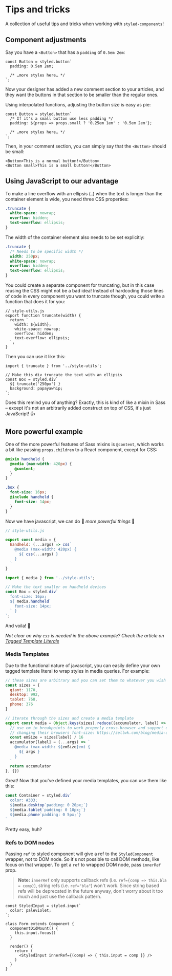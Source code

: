 # Tips and tricks

A collection of useful tips and tricks when working with `styled-components`!

## Component adjustments

Say you have a `<Button>` that has a `padding` of `0.5em 2em`:

```JS
const Button = styled.button`
  padding: 0.5em 2em;

  /* …more styles here… */
`;
```

Now your designer has added a new comment section to your articles, and they want the buttons in that section to be smaller than the regular ones.

Using interpolated functions, adjusting the button size is easy as pie:

```JS
const Button = styled.button`
  /* If it's a small button use less padding */
  padding: ${props => props.small ? '0.25em 1em' : '0.5em 2em'};

  /* …more styles here… */
`;
```

Then, in your comment section, you can simply say that the `<Button>` should be small:

```JSX
<Button>This is a normal button!</Button>
<Button small>This is a small button!</Button>
```

## Using JavaScript to our advantage

To make a line overflow with an ellipsis (`…`) when the text is longer than the container element is wide, you need three CSS properties:

```CSS
.truncate {
  white-space: nowrap;
  overflow: hidden;
  text-overflow: ellipsis;
}
```

The width of the container element also needs to be set explicitly:

```CSS
.truncate {
  /* Needs to be specific width */
  width: 250px;
  white-space: nowrap;
  overflow: hidden;
  text-overflow: ellipsis;
}
```

You could create a separate component for truncating, but in this case reusing the CSS might not be a bad idea! Instead of hardcoding those lines of code in every component you want to truncate though, you could write a function that does it for you:

```JS
// style-utils.js
export function truncate(width) {
  return `
    width: ${width};
    white-space: nowrap;
    overflow: hidden;
    text-overflow: ellipsis;
  `;
}
```

Then you can use it like this:

```JSX
import { truncate } from '../style-utils';

// Make this div truncate the text with an ellipsis
const Box = styled.div`
  ${ truncate('250px') }
  background: papayawhip;
`;
```

Does this remind you of anything? Exactly, this is kind of like a mixin in Sass – except it's not an arbitrarily added construct on top of CSS, it's just JavaScript! 👍

## More powerful example

One of the more powerful features of Sass mixins is `@content`, which works a bit like passing `props.children` to a React component, except for CSS:

```scss
@mixin handheld {
  @media (max-width: 420px) {
    @content;
  }
}

.box {
  font-size: 16px;
  @include handheld {
    font-size: 14px;
  }
}
```

Now we have javascript, we can do 🌟 _more powerful things_ 🌟

```js
// style-utils.js

export const media = {
  handheld: (...args) => css`
    @media (max-width: 420px) {
      ${ css(...args) }
    }
  `
}
```

```js
import { media } from '../style-utils';

// Make the text smaller on handheld devices
const Box = styled.div`
  font-size: 16px;
  ${ media.handheld`
    font-size: 14px;
  ` }
`;
```

And voila! 💅

*Not clear on why `css` is needed in the above example? Check the article on [Tagged Template Literals](./tagged-template-literals.md)*

### Media Templates

Due to the functional nature of javascript, you can easily define your own tagged template literal to wrap styles in media queries. For example:

```js
// these sizes are arbitrary and you can set them to whatever you wish
const sizes = {
  giant: 1170,
  desktop: 992,
  tablet: 768,
  phone: 376
}

// iterate through the sizes and create a media template
export const media = Object.keys(sizes).reduce((accumulator, label) => {
  // use em in breakpoints to work properly cross-browser and support users
  // changing their browsers font-size: https://zellwk.com/blog/media-query-units/
  const emSize = sizes[label] / 16
  accumulator[label] = (...args) => `
    @media (max-width: ${emSize}em) {
      ${ args }
    }
  `
  return accumulator
}, {})
```

Great! Now that you've defined your media templates, you can use them like this:

```js
const Container = styled.div`
  color: #333;
  ${media.desktop`padding: 0 20px;`}
  ${media.tablet`padding: 0 10px;`}
  ${media.phone`padding: 0 5px;`}
`
```

Pretty easy, huh?

### Refs to DOM nodes

Passing `ref` to styled component will give a ref to the `StyledComponent`
wrapper, not to DOM node. So it's not possible to call DOM methods, like focus
on that wrapper. To get a `ref` to wrapped DOM node, pass `innerRef` prop.

> **Note:** `innerRef` only supports callback refs (i.e. `ref={comp => this.bla = comp}`), string refs (i.e. `ref="bla"`) won't work. Since string based refs will be deprecated in the future anyway, don't worry about it too much and just use the callback pattern.

```JSX
const StyledInput = styled.input`
  color: paleviolet;
`;

class Form extends Component {
  componentDidMount() {
    this.input.focus()
  }

  render() {
    return (
      <StyledInput innerRef={(comp) => { this.input = comp }} />
    )
  }
}
```

